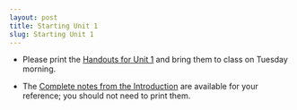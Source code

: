 ```yaml
---
layout: post
title: Starting Unit 1
slug: Starting Unit 1
---
```


* Please print the [Handouts for Unit 1](../../../materials/linear.handouts.pdf) and bring them to class on Tuesday morning.

* The [Complete notes from the Introduction](../../../materials/intro.complete.pdf) are available for your reference; you should not need to print them.
